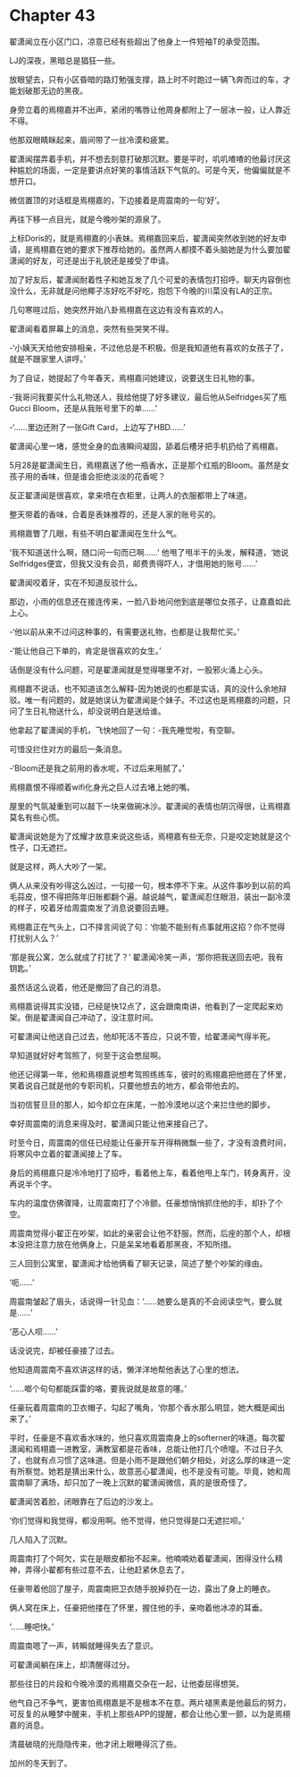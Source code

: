# Chapter 43

翟潇闻立在小区门口，凉意已经有些超出了他身上一件短袖T的承受范围。
 
LJ的深夜，黑暗总是猖狂一些。
 
放眼望去，只有小区昏暗的路灯勉强支撑，路上时不时跑过一辆飞奔而过的车，才能划破那无边的黑夜。
 
身旁立着的焉栩嘉并不出声，紧闭的嘴唇让他周身都附上了一层冰一般，让人靠近不得。
 
他那双眼睛眯起来，眉间带了一丝冷漠和疲累。
 
翟潇闻摆弄着手机，并不想去刻意打破那沉默。要是平时，叽叽喳喳的他最讨厌这种尴尬的场面，一定是要讲点好笑的事情活跃下气氛的。可是今天，他偏偏就是不想开口。
 
微信置顶的对话框是焉栩嘉的，下边接着是周震南的一句‘好’。
 
再往下移一点目光，就是今晚吵架的源泉了。
 
上标Doris的，就是焉栩嘉的小表妹。焉栩嘉回来后，翟潇闻突然收到她的好友申请，是焉栩嘉在她的要求下推荐给她的。虽然两人都摸不着头脑她是为什么要加翟潇闻的好友，可还是出于礼貌还是接受了申请。
 
加了好友后，翟潇闻耐着性子和她互发了几个可爱的表情包打招呼。聊天内容倒也没什么，无非就是问他椰子冻好吃不好吃，抱怨下今晚的川菜没有LA的正宗。
 
几句寒暄过后，她突然开始八卦焉栩嘉在这边有没有喜欢的人。
 
翟潇闻看着屏幕上的消息，突然有些哭笑不得。
 
-‘小姨天天给他安排相亲，不过他总是不积极。但是我知道他有喜欢的女孩子了，就是不跟家里人讲哼。’
 
为了自证，她提起了今年春天，焉栩嘉问她建议，说要送生日礼物的事。
 
-‘我哥问我要买什么礼物送人，我给他提了好多建议，最后他从Selfridges买了瓶Gucci Bloom，还是从我账号里下的单……’
 
-‘……里边还附了一张Gift Card，上边写了HBD……’
 
翟潇闻心里一堵，感觉全身的血液瞬间凝固，舔着后槽牙把手机扔给了焉栩嘉。
 
5月28是翟潇闻生日，焉栩嘉送了他一瓶香水，正是那个红瓶的Bloom。虽然是女孩子用的香味，但是谁会拒绝淡淡的花香呢？
 
反正翟潇闻是很喜欢，拿来喷在衣柜里，让两人的衣服都带上了味道。
 
整天带着的香味，合着是表妹推荐的，还是人家的账号买的。
 
焉栩嘉瞥了几眼，有些不明白翟潇闻在生什么气。
 
‘我不知道送什么啊，随口问一句而已啊……’ 他甩了甩半干的头发，解释道，‘她说Selfridges便宜，但我又没有会员，邮费贵得吓人，才借用她的账号……’
 
翟潇闻咬着牙，实在不知道反驳什么。
 
那边，小雨的信息还在接连传来，一脸八卦地问他到底是哪位女孩子，让嘉嘉如此上心。
 
-‘他以前从来不过问这种事的，有需要送礼物，也都是让我帮忙买。’
 
-‘能让他自己下单的，肯定是很喜欢的女生。’
 
话倒是没有什么问题，可是翟潇闻就是觉得哪里不对，一股邪火涌上心头。
 
焉栩嘉不说话，也不知道该怎么解释-因为她说的也都是实话，真的没什么余地辩驳。唯一有问题的，就是她误认为翟潇闻是个妹子。不过这也是焉栩嘉的问题，只问了生日礼物送什么，却没说明白是送给谁。
 
他拿起了翟潇闻的手机，飞快地回了一句：-我先睡觉啦，有空聊。
 
可惜没拦住对方的最后一条消息。
 
-‘Bloom还是我之前用的香水呢，不过后来用腻了。’
 
焉栩嘉恨不得顺着wifi化身光之巨人过去堵上她的嘴。
 
屋里的气氛凝重到可以敲下一块来做碗冰沙。翟潇闻的表情也阴沉得很，让焉栩嘉莫名有些心慌。
 
翟潇闻说她是为了炫耀才故意来说这些话，焉栩嘉有些无奈，只是咬定她就是这个性子，口无遮拦。
 
就是这样，两人大吵了一架。
 
俩人从来没有吵得这么凶过，一句接一句，根本停不下来。从这件事吵到以前的鸡毛蒜皮，恨不得把陈年旧账都翻个遍。越说越气，翟潇闻忍住眼泪，装出一副冷漠的样子，咬着牙给周震南发了消息说要回去睡。
 
焉栩嘉正在气头上，口不择言间说了句：‘你能不能别有点事就用这招？你不觉得打扰别人么？’
 
‘那是我公寓，怎么就成了打扰了？’ 翟潇闻冷笑一声，‘那你把我送回去吧，我有钥匙。’
 
虽然话这么说着，他还是撤回了自己的消息。
 
焉栩嘉说得其实没错，已经是快12点了，这会跟南南讲，他看到了一定爬起来劝架。倒是翟潇闻自己冲动了，没注意时间。
 
可翟潇闻让他送自己过去，他却死活不答应，只说不管，给翟潇闻气得半死。
 
早知道就好好考驾照了，何至于这会憋屈啊。
 
他还记得第一年，他和焉栩嘉说想考驾照练练车，彼时的焉栩嘉把他摁在了怀里，笑着说自己就是他的专职司机，只要他想去的地方，都会带他去的。
 
当初信誓旦旦的那人，如今却立在床尾，一脸冷漠地以这个来拦住他的脚步。
 
幸好周震南的消息来得及时，翟潇闻只能让他来接自己了。
 
时至今日，周震南的信任已经能让任豪开车开得稍微飘一些了，才没有浪费时间，将寒风中立着的翟潇闻接上了车。
 
身后的焉栩嘉只是冷冷地打了招呼，看着他上车，看着他甩上车门，转身离开，没再说半个字。
 
车内的温度仿佛骤降，让周震南打了个冷颤。任豪想悄悄抓住他的手，却扑了个空。
 
周震南觉得小翟正在吵架，如此的亲密会让他不舒服。然而，后座的那个人，却根本没把注意力放在他俩身上，只是呆呆地看着那黑夜，不知所措。
 
三人回到公寓里，翟潇闻才给他俩看了聊天记录，简述了整个吵架的缘由。
 
‘呃……’
 
周震南皱起了眉头，话说得一针见血：‘……她要么是真的不会阅读空气，要么就是……’
 
‘恶心人呗……’
 
话没说完，却被任豪接了过去。
 
他知道周震南不喜欢讲这样的话，懒洋洋地帮他表达了心里的想法。
 
‘……啷个句句都能踩雷的咯，要我说就是故意的噻。’
 
任豪玩着周震南的卫衣帽子，勾起了嘴角，‘你那个香水那么明显，她大概是闻出来了。’
 
平时，任豪是不喜欢香水味的，他只喜欢周震南身上的softerner的味道。每次翟潇闻和焉栩嘉一进教室，满教室都是花香味，总能让他打几个喷嚏。不过日子久了，也就有点习惯了这味道。但是小雨不是跟他们朝夕相处，对这么厚的味道一定有所察觉。她若是猜出来什么，故意恶心翟潇闻，也不是没有可能。毕竟，她和周震南聊了满场，却只加了一晚上沉默的翟潇闻微信，真的是很奇怪了。
 
翟潇闻苦着脸，闭眼靠在了后边的沙发上。
 
‘你们觉得和我觉得，都没用啊。他不觉得，他只觉得是口无遮拦呗。’
 
几人陷入了沉默。
 
周震南打了个呵欠，实在是眼皮都抬不起来。他喃喃劝着翟潇闻，困得没什么精神，弄得小翟都有些过意不去，让他赶紧休息去了。
 
任豪带着他回了屋子，周震南把卫衣随手脱掉扔在一边，露出了身上的睡衣。
 
俩人窝在床上，任豪把他搂在了怀里，握住他的手，亲吻着他冰凉的耳垂。
 
‘……睡吧快。’
 
周震南嗯了一声，转瞬就睡得失去了意识。
 
可翟潇闻躺在床上，却清醒得过分。
 
那些往日的片段和今晚冷漠的焉栩嘉交杂在一起，让他委屈得想哭。
 
他气自己不争气，更害怕焉栩嘉是不是根本不在意。两片褪黑素是他最后的努力，可反复的从睡梦中醒来，手机上那些APP的提醒，都会让他心里一颤，以为是焉栩嘉的消息。
 
清晨破晓的光隐隐传来，他才闭上眼睡得沉了些。
 
加州的冬天到了。
 
 
 
 
 
 
 
 
 
 
 
 
 
 
